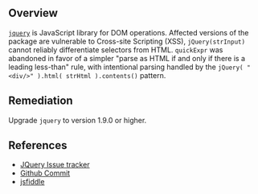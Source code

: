 ## Overview
[`jquery`](https://www.npmjs.com/package/jquery) is JavaScript library for DOM operations.
Affected versions of the package are vulnerable to Cross-site Scripting (XSS), `jQuery(strInput)` cannot reliably differentiate selectors from HTML.
`quickExpr` was abandoned in favor of a simpler "parse as HTML if and only if there is a leading less-than" rule, with intentional parsing handled by the `jQuery( "<div/>" ).html( strHtml ).contents()` pattern.

## Remediation
Upgrade `jquery` to version 1.9.0 or higher.

## References
- [JQuery Issue tracker](https://bugs.jquery.com/ticket/11290)
- [Github Commit](https://github.com/jquery/jquery/commit/05531fc4080ae24070930d15ae0cea7ae056457d)
- [jsfiddle](http://jsfiddle.net/C8dgG/)
